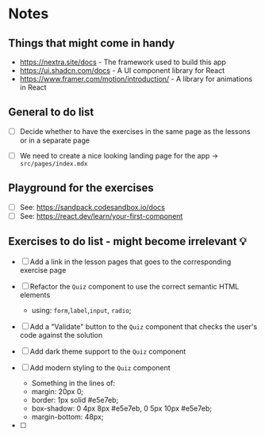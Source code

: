 # Notes

## Things that might come in handy

- <https://nextra.site/docs> - The framework used to build this app
- <https://ui.shadcn.com/docs> - A UI component library for React
- <https://www.framer.com/motion/introduction/> - A library for animations in React

## General to do list

- [ ] Decide whether to have the exercises in the same page as the lessons or in a separate page

- [ ] We need to create a nice looking landing page for the app -> `src/pages/index.mdx`

## Playground for the exercises

- [ ] See: <https://sandpack.codesandbox.io/docs>
- [ ] See: <https://react.dev/learn/your-first-component>

## Exercises to do list - might become irrelevant 💡

- [ ] Add a link in the lesson pages that goes to the corresponding exercise page
- [ ] Refactor the `Quiz` component to use the correct semantic HTML elements
  - using: `form`,`label`,`input`, `radio`;
- [ ] Add a "Validate" button to the `Quiz` component that checks the user's code against the solution

- [ ] Add dark theme support to the `Quiz` component
- [ ] Add modern styling to the `Quiz` component
  - Something in the lines of:
  - margin: 20px 0;
  - border: 1px solid #e5e7eb;
  - box-shadow: 0 4px 8px #e5e7eb, 0 5px 10px #e5e7eb;
  - margin-bottom: 48px;
- [ ]
